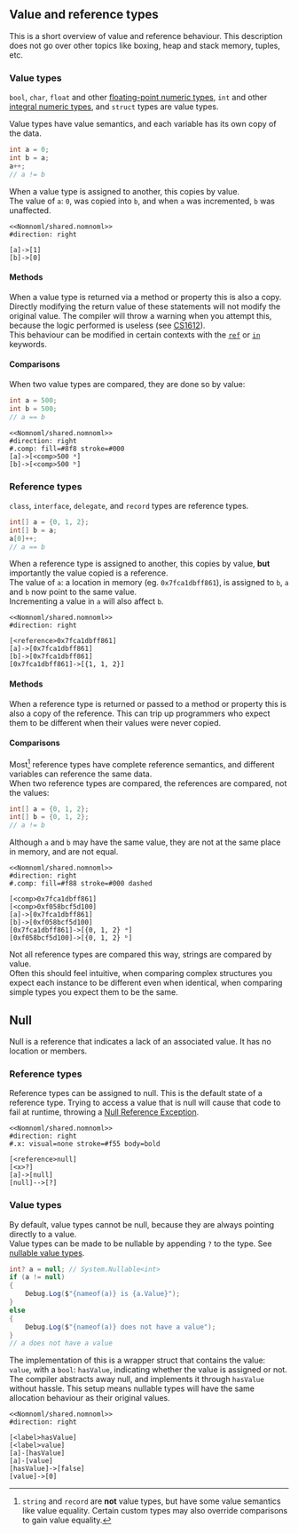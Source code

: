 ## Value and reference types

This is a short overview of value and reference behaviour. This description does not go over other topics like boxing, heap and stack memory, tuples, etc.

### Value types
`bool`, `char`, `float` and other [floating-point numeric types](https://docs.microsoft.com/en-us/dotnet/csharp/language-reference/builtin-types/floating-point-numeric-types), `int` and other [integral numeric types](https://docs.microsoft.com/en-us/dotnet/csharp/language-reference/builtin-types/integral-numeric-types), and `struct` types are value types.

Value types have value semantics, and each variable has its own copy of the data.  

```csharp
int a = 0;
int b = a;
a++;
// a != b
```  
When a value type is assigned to another, this copies by value.  
The value of `a`: `0`, was copied into `b`, and when `a` was incremented, `b` was unaffected.  

```nomnoml
<<Nomnoml/shared.nomnoml>>
#direction: right

[a]->[1]
[b]->[0]
```

#### Methods
When a value type is returned via a method or property this is also a copy.  
Directly modifying the return value of these statements will not modify the original value. The compiler will throw a warning when you attempt this, because the logic performed is useless (see [CS1612](Common%20Errors/Compiler%20Errors/CS1612.md)).  
This behaviour can be modified in certain contexts with the [`ref`](https://docs.microsoft.com/en-us/dotnet/csharp/language-reference/keywords/ref) or [`in`](https://docs.microsoft.com/en-us/dotnet/csharp/language-reference/keywords/in-parameter-modifier) keywords.

#### Comparisons
When two value types are compared, they are done so by value:  

```csharp
int a = 500;
int b = 500;
// a == b
```  

```nomnoml
<<Nomnoml/shared.nomnoml>>
#direction: right
#.comp: fill=#8f8 stroke=#000
[a]->[<comp>500 ᵃ]
[b]->[<comp>500 ᵇ]
```

### Reference types
`class`, `interface`, `delegate`, and `record` types are reference types.  

```csharp
int[] a = {0, 1, 2};
int[] b = a;
a[0]++;
// a == b
```  

When a reference type is assigned to another, this copies by value, **but** importantly the value copied is a reference.  
The value of `a`: a location in memory (eg. `0x7fca1dbff861`), is assigned to `b`, `a` and `b` now point to the same value.  
Incrementing a value in `a` will also affect `b`.

```nomnoml
<<Nomnoml/shared.nomnoml>>
#direction: right

[<reference>0x7fca1dbff861]
[a]->[0x7fca1dbff861]
[b]->[0x7fca1dbff861]
[0x7fca1dbff861]->[{1, 1, 2}]
```

#### Methods
When a reference type is returned or passed to a method or property this is also a copy of the reference.
This can trip up programmers who expect them to be different when their values were never copied.

#### Comparisons
Most[^1] reference types have complete reference semantics, and different variables can reference the same data.  
When two reference types are compared, the references are compared, not the values:  
```csharp
int[] a = {0, 1, 2};
int[] b = {0, 1, 2};
// a != b
```  
Although `a` and `b` may have the same value, they are not at the same place in memory, and are not equal.

```nomnoml
<<Nomnoml/shared.nomnoml>>
#direction: right
#.comp: fill=#f88 stroke=#000 dashed

[<comp>0x7fca1dbff861]
[<comp>0xf058bcf5d100]
[a]->[0x7fca1dbff861]
[b]->[0xf058bcf5d100]
[0x7fca1dbff861]->[{0, 1, 2} ᵃ]
[0xf058bcf5d100]->[{0, 1, 2} ᵇ]
```

Not all reference types are compared this way, strings are compared by value.  
Often this should feel intuitive, when comparing complex structures you expect each instance to be different even when identical, when comparing simple types you expect them to be the same.  

## Null
Null is a reference that indicates a lack of an associated value. It has no location or members.
### Reference types
Reference types can be assigned to null. This is the default state of a reference type. Trying to access a value that is null will cause that code to fail at runtime, throwing a [Null Reference Exception](Common%20Errors/Runtime%20Exceptions/NullReferenceException.md).  

```nomnoml
<<Nomnoml/shared.nomnoml>>
#direction: right
#.x: visual=none stroke=#f55 body=bold

[<reference>null]
[<x>?]
[a]->[null]
[null]-->[?]
```

### Value types
By default, value types cannot be null, because they are always pointing directly to a value.  
Value types can be made to be nullable by appending `?` to the type. See [nullable value types](https://docs.microsoft.com/en-us/dotnet/csharp/language-reference/builtin-types/nullable-value-types).

```csharp
int? a = null; // System.Nullable<int>
if (a != null)
{
    Debug.Log($"{nameof(a)} is {a.Value}");
}
else
{
    Debug.Log($"{nameof(a)} does not have a value");
}
// a does not have a value
```

The implementation of this is a wrapper struct that contains the value: `value`, with a `bool`: `hasValue`, indicating whether the value is assigned or not. The compiler abstracts away null, and implements it through `hasValue` without hassle.
This setup means nullable types will have the same allocation behaviour as their original values.  

```nomnoml
<<Nomnoml/shared.nomnoml>>
#direction: right

[<label>hasValue]
[<label>value]
[a]-[hasValue]
[a]-[value]
[hasValue]->[false]
[value]->[0]
```

[^1]: `string` and `record` are **not** value types, but have some value semantics like value equality. Certain custom types may also override comparisons to gain value equality.